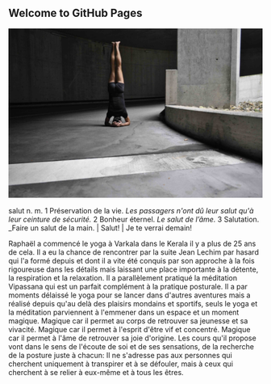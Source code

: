 ## Welcome to GitHub Pages

![sirshasana homepage](https://github.com/raphaaile/salut/blob/master/sirshasana%20homepage.jpg)

salut n. m. 
1 Préservation de la vie. _Les passagers n'ont dû leur salut qu'à leur ceinture de sécurité._ 
2 Bonheur éternel. _Le salut de l’âme._
3 Salutation. _Faire un salut de la main. | Salut! | Je te verrai demain!

Raphaël a commencé le yoga à Varkala dans le Kerala il y a plus de 25 ans de cela. Il a eu la chance de rencontrer par la suite Jean Lechim par hasard qui l'a formé depuis et dont il a vite été conquis par son approche à la fois rigoureuse dans les détails mais laissant une place importante à la détente, la respiration et la relaxation. 
        Il a parallèlement pratiqué la méditation Vipassana qui est un parfait complément à la pratique posturale. Il a par moments délaissé le yoga pour se lancer dans d'autres aventures mais a réalisé depuis qu'au delà des plaisirs mondains et sportifs, seuls le yoga et la méditation parviennent à l'emmener dans un espace et un moment magique.
        Magique car il permet au corps de retrouver sa jeunesse et sa vivacité. Magique car il permet à l'esprit d'être vif et concentré. Magique car il permet à l'âme de retrouver sa joie d'origine. Les cours qu'il propose vont dans le sens de l'écoute de soi et de ses sensations, de la recherche de la posture juste à chacun: Il ne s'adresse pas aux personnes qui cherchent uniquement à transpirer et à se défouler, mais à ceux qui cherchent à se relier à eux-même et à tous les êtres.

